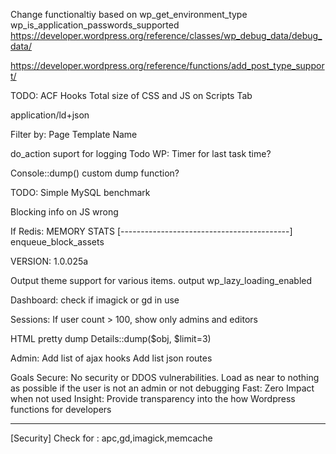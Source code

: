 Change functionaltiy based on wp_get_environment_type
wp_is_application_passwords_supported
https://developer.wordpress.org/reference/classes/wp_debug_data/debug_data/

https://developer.wordpress.org/reference/functions/add_post_type_support/

TODO:
ACF Hooks 
Total size of CSS and JS on Scripts Tab

application/ld+json

Filter by:
Page Template
Name

do_action suport for logging
Todo WP: Timer for last task time?

Console::dump() custom dump function?

TODO: Simple MySQL benchmark

Blocking info on JS wrong

If Redis:
MEMORY STATS
[------------------------------------------]
enqueue_block_assets 

VERSION: 1.0.025a

Output theme support for various items.
output wp_lazy_loading_enabled

Dashboard:
check if imagick or gd in use

Sessions: If user count > 100, show only admins and editors

HTML pretty dump
Details::dump($obj, $limit=3)

Admin:
Add list of ajax hooks
Add list json routes

Goals
	Secure:			No security or DDOS vulnerabilities. Load as near to nothing as possible if the user is not an admin or not debugging
	Fast:			Zero Impact when not used
	Insight:		Provide transparency into the how Wordpress functions for developers

-----------------------------------------------
	
[Security]
Check for :		apc,gd,imagick,memcache
		
	
